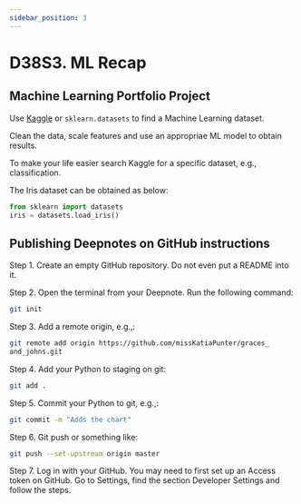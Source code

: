 ```yaml
---
sidebar_position: 3
---
```


# D38S3. ML Recap

## Machine Learning Portfolio Project

Use [Kaggle](https://www.kaggle.com/) or `sklearn.datasets` to find a Machine Learning dataset.

Clean the data, scale features and use an appropriae ML model to obtain results.

To make your life easier search Kaggle for a specific dataset, e.g., classification.

The Iris dataset can be obtained as below:

```python
from sklearn import datasets
iris = datasets.load_iris()
```

## Publishing Deepnotes on GitHub instructions

Step 1. Create an empty GitHub repository. Do not even put a README into it.

Step 2. Open the terminal from your Deepnote. Run the following command:

```bash
git init
```

Step 3. Add a remote origin, e.g.,:

```bash
git remote add origin https://github.com/missKatiaPunter/graces_
and_johns.git
```

Step 4. Add your Python to staging on git:

```bash
git add .
```

Step 5. Commit your Python to git, e.g.,:

```bash
git commit -m "Adds the chart"
```

Step 6. Git push or something like:

```bash
git push --set-upstream origin master
```

Step 7. Log in with your GitHub. You may need to first set up an Access token on GitHub. Go to Settings, find the section Developer Settings and follow the steps.